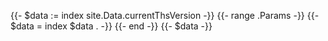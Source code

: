 {{- $data := index site.Data.currentThsVersion -}}
{{- range .Params -}}
{{- $data = index $data . -}}
{{- end -}}
{{- $data -}}
